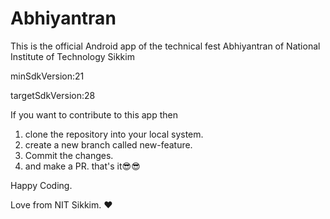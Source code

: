 # Abhiyantran
This is the official Android app of the technical fest Abhiyantran of National Institute of Technology Sikkim

minSdkVersion:21

targetSdkVersion:28

If you want to contribute to this app then 
1. clone the repository into your local system.
2. create a new branch called new-feature.
3. Commit the changes.
4. and make a PR. that's it😎😎

Happy Coding.

Love from NIT Sikkim. ❤️
